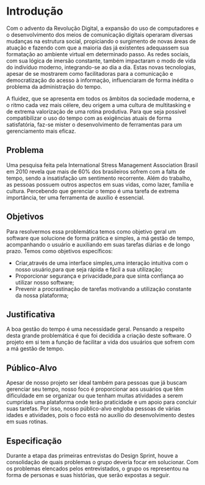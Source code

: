 # Introdução

Com o advento da Revolução Digital, a expansão do uso de computadores e o desenvolvimento dos meios de comunicação digitais operaram diversas mudanças na estrutura social, propiciando o surgimento de novas áreas de atuação e fazendo com que a maioria das já existentes adequassem sua formatação ao ambiente virtual em determinado passo. As redes sociais, com sua lógica de imersão constante, também impactaram o modo de vida do indivíduo moderno, integrando-se ao dia a dia. Estas novas tecnologias, apesar de se mostrarem como facilitadoras para a comunicação e democratização do acesso à informação, influenciaram de forma inédita o problema da administração do tempo.

A fluidez, que se apresenta em todos os âmbitos da sociedade moderna, e o ritmo cada vez mais célere, deu origem a uma cultura de multitasking e de extrema valorização de uma rotina produtiva. Para que seja possível compatibilizar o uso do tempo com as exigências atuais de forma satisfatória, faz-se mister o desenvolvimento de ferramentas para um gerenciamento mais eficaz.

<!--Como já diz o ditado, "tempo é dinheiro". Entendemos que o tempo, por ser um recurso esgotável e precioso, exige que seja depositado prioridade em gerenciá-lo, pois bem empregado nos proporciona menos gasto de energia física e mental para cumprir nossas tarefas diárias, principalmente se pensado no contexto atual. Ademais, nessa Sociedade da Informação, o excesso de informações é um dos grandes vilões no gerenciamento do tempo.

Diante da modernização dos meios de comunicação, a informatização causou um grande impacto nas pessoas, pois tornou o seu acesso mais rápido e, consequentemente,
a vida muito dinâmica e estressante, gerando a sensação de falta de tempo e insatisfação pessoal por não conseguir se dedicar plenamente em uma atividade.-->

## Problema

Uma pesquisa feita pela International Stress Management Association Brasil em 2010 revela que mais de 60% dos brasileiros sofrem com a falta de tempo, sendo a insatisfação um sentimento recorrente. Além do trabalho, as pessoas possuem outros aspectos em suas vidas, como lazer, família e cultura. Percebendo que gerenciar o tempo é uma tarefa de extrema importância, ter uma ferramenta de auxílio é essencial.

## Objetivos

Para resolvermos essa problemática temos como objetivo geral um software que solucione de forma prática e simples, a má gestão de tempo, acompanhando o usuário e 
auxiliando em suas tarefas diárias e de longo prazo.
Temos como objetivos específicos:

 - Criar,através de uma interface simples,uma interação intuitiva com o nosso usuário,para que seja rápida e fácil a sua utilização;
 - Proporcionar segurança e privacidade,para que sinta confiança ao  utilizar nosso software;
 - Prevenir a procrastinação de tarefas motivando a utilização constante da nossa plataforma;

## Justificativa

A boa gestão do tempo é uma necessidade geral. Pensando a respeito desta grande problemática é que foi decidida a criação deste software.
 O projeto em si tem a função de facilitar a vida dos usuários que sofrem com a má gestão de tempo.


## Público-Alvo

Apesar de nosso projeto ser ideal também para pessoas que já buscam gerenciar seu tempo, nosso foco é proporcionar aos usuários que têm dificuldade em se organizar ou que tenham muitas atividades a serem cumpridas uma plataforma onde terão praticidade e um apoio para concluir suas tarefas. Por isso, nosso público-alvo engloba pessoas de várias idades e atividades, pois o foco está no auxílio do desenvolvimento destes em suas rotinas.

## Especificação

Durante a etapa das primeiras entrevistas do Design Sprint, houve a consolidação de quais problemas o grupo deveria focar em solucionar. Com os problemas elencados pelos entrevistados, o grupo os representou na forma de personas e suas histórias, que serão expostas a seguir.

<!--Como já diz o ditado "Tempo é dinheiro",entendemos que o tempo por ser um recurso esgotável e precioso,exige que seja depositado prioridade em gerencia-lo,
pois bem empregado nos proporciona menos gasto de enegia física e mental para cumprir nossas tarefas diárias.
>Principalmente se pensado no contexto atual.Ademais,nessa Sociedade da Informação, o excesso de informações é um dos grandes vilões no gerenciamento do tempo.
Diante da modernização dos meios de comunicação a informatização causou um grande impacto nas pessoas pois tornou o seu acesso mais rapido e agil e, consequentemente,
a vida muito dinâmica e estressante,gerando a sensação de falta de tempo e a insatisfação pessoal por não conseguir se dedicar plenamente em uma atividade.
Segundo pesquisa da International Stress Management Association Brasil (2010), mais de 60% dos brasileiros sofrem com a falta de tempo, sendo assim, um sentimento 
recorrente.Pois além do trabalho, as pessoas possuem outros aspectos de suas vidas, como lazer,familia e cultura.
Percebendo que gerar o tempo é um tarefa de extrema importância, ter uma ferramenta para auxiliar é essencial.

##  Problema
>Como citado acima,a falta de gerenciamento do tempo ocasiona uma insatisfação e é um problema geral,que afeta negativamente no cotidiano das pessoas.

## Objetivos
>Para resolvermos essa problemática temos como objetivo geral um software que solucione de forma prática e simples,a má gestão de tempo,acompanhando o usuário e 
auxiliando em suas tarefas diárias e de longo prazo.
>
>Temos como objetivos específicos:
>
> - Criar,através de uma interface simples,uma inteiração intuitiva com o nosso usuário,para que seja rápida e fácil a sua utilização;
>
> - Proporcionar segurança e privacidade,para que sinta confiança ao  utilizar nosso software;
>
> - Prevenir a procrastinação de tarefas motivando a utilização constante da nossa plataforma;




## Justificativa

> A gestão de tempo é uma necessidade geral, pensando nela e sua grande problemática é que foi decidido a criação deste software.
 O projeto em si tem a função de facilitar a vida dos usuarios que sofrem com a má gestão de tempo.


## Público-Alvo

> Apesar de nosso projeto ser ideal também para pessoas que já buscam gerenciar seu tempo,nosso foco é proporcionar para os usuários que tem dificuldade em se organizar
ou que tenha muitas atividades a serem cumpridas,uma plataforma onde terão praticidade e um apoio para concluir suas tarefas. Por isso,nosso público-alvo engloba 
pessoas de várias idades e atividades, pois o foco está no auxílio do desenvolvimento destes em suas rotinas.-->
